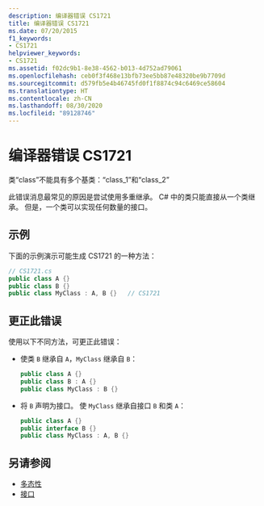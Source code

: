 ```yaml
---
description: 编译器错误 CS1721
title: 编译器错误 CS1721
ms.date: 07/20/2015
f1_keywords:
- CS1721
helpviewer_keywords:
- CS1721
ms.assetid: f02dc9b1-8e38-4562-b013-4d752ad79061
ms.openlocfilehash: ceb0f3f468e13bfb73ee5bb87e48320be9b7709d
ms.sourcegitcommit: d579fb5e4b46745fd0f1f8874c94c6469ce58604
ms.translationtype: HT
ms.contentlocale: zh-CN
ms.lasthandoff: 08/30/2020
ms.locfileid: "89128746"
---
```

# <a name="compiler-error-cs1721"></a>编译器错误 CS1721

类“class”不能具有多个基类：“class_1”和“class_2”

此错误消息最常见的原因是尝试使用多重继承。 C# 中的类只能直接从一个类继承。 但是，一个类可以实现任何数量的接口。

## <a name="example"></a>示例

下面的示例演示可能生成 CS1721 的一种方法：

```csharp
// CS1721.cs
public class A {}
public class B {}
public class MyClass : A, B {}   // CS1721
```

## <a name="to-correct-this-error"></a>更正此错误

使用以下不同方法，可更正此错误：

- 使类 `B` 继承自 `A`，`MyClass` 继承自 `B`：

    ```csharp
    public class A {}
    public class B : A {}
    public class MyClass : B {}
    ```

- 将 `B` 声明为接口。 使 `MyClass` 继承自接口 `B` 和类 `A`：

    ```csharp
    public class A {}
    public interface B {}
    public class MyClass : A, B {}
    ```

## <a name="see-also"></a>另请参阅

- [多态性](../../programming-guide/classes-and-structs/polymorphism.md)
- [接口](../../programming-guide/interfaces/index.md)
